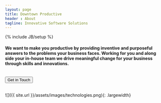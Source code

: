 ```yaml
---
layout: page
title: Downtown Productive
header : About
tagline: Innovative Software Solutions
---
```



{% include JB/setup %} 

<h4>We want to make you productive by providing inventive and purposeful answers to the problems your business faces. Working for you and along side your in-house team we drive meaningful change for your business through skills and innovations.</h4>
<br />
<a href="mailto:downtownproductive@gmail.com"><button type="button" class="btn btn-primary btn-lg">Get in Touch</button></a>
<br /><br />

![]({{ site.url }}/assets/images/technologies.png){: .largewidth}